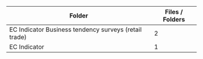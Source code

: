 | Folder                                                |   Files / Folders |
|-------------------------------------------------------|-------------------|
| EC Indicator Business tendency surveys (retail trade) |                 2 |
| EC Indicator                                          |                 1 |